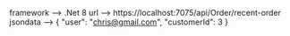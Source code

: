 framework --> .Net 8
url --> https://localhost:7075/api/Order/recent-order
jsondata --> {
  "user": "chris@gmail.com",
  "customerId": 3
}
